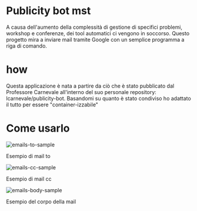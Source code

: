 # Publicity bot mst

A causa dell'aumento della complessità di gestione di specifici problemi, workshop e conferenze, dei tool automatici ci vengono in soccorso. Questo progetto mira a inviare mail tramite Google con un semplice programma a riga di comando.

# how
Questa applicazione è nata a partire da ciò che è stato pubblicato dal Professore Carnevale all'interno del suo personale repository: lcarnevale/publicity-bot.
Basandomi su quanto è stato condiviso ho adattato il tutto per essere "container-izzabile"




# Come usarlo

![emails-to-sample](https://user-images.githubusercontent.com/95317308/197151454-294141ec-8d77-4ea9-88ab-1781b322e350.png)

Esempio di mail to

![emails-cc-sample](https://user-images.githubusercontent.com/95317308/197151030-ceb890b6-d89f-4786-a00c-9c781598d3db.PNG)

Esempio di mail cc

![emails-body-sample](https://user-images.githubusercontent.com/95317308/197151845-cc4edabd-b6b7-461f-b304-2e4f5ed17666.png)

Esempio del corpo della mail
